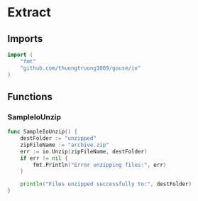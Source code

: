 # Extract

## Imports

```go
import (
	"fmt"
	"github.com/thuongtruong1009/gouse/io"
)
```
## Functions


### SampleIoUnzip

```go
func SampleIoUnzip() {
	destFolder := "unzipped"
	zipFileName := "archive.zip"
	err := io.Unzip(zipFileName, destFolder)
	if err != nil {
		fmt.Println("Error unzipping files:", err)
	}

	println("Files unzipped successfully to:", destFolder)
}
```

